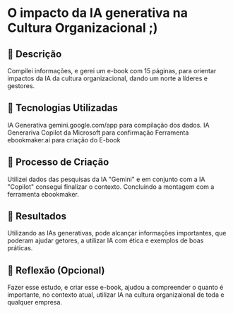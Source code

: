 # O impacto da IA generativa na Cultura Organizacional ;)

## 📒 Descrição
Compilei informações, e gerei um e-book com 15 páginas, para orientar impactos da IA da cultura organizacional, dando um norte a líderes e gestores. 

## 🤖 Tecnologias Utilizadas
IA Generativa gemini.google.com/app para compilação dos dados.
IA Generariva Copilot da Microsoft para confirmação
Ferramenta ebookmaker.ai para criação do E-book


## 🧐 Processo de Criação
Utilizei dados das pesquisas da IA "Gemini" e em conjunto com a IA "Copilot" consegui finalizar o contexto. Concluindo a montagem com a ferramenta ebookmaker.  

## 🚀 Resultados
Utilizando as IAs generativas, pode alcançar informações importantes, que poderam ajudar getores, a utilizar IA com ética e exemplos de boas práticas. 

## 💭 Reflexão (Opcional)
Fazer esse estudo, e criar esse e-book, ajudou a compreender o quanto é importante, no contexto atual, utilizar IA na cultura organizaional de toda e qualquer empresa. 
